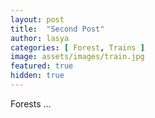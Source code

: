 ```yaml
---
layout: post
title:  "Second Post"
author: lasya
categories: [ Forest, Trains ]
image: assets/images/train.jpg
featured: true
hidden: true
---
```


Forests ...


